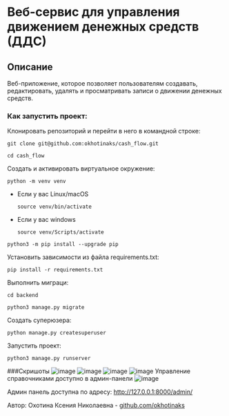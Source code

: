 # Веб-сервис для управления движением денежных средств (ДДС)

## Описание 
Веб-приложение, которое позволяет пользователям создавать, редактировать, удалять и просматривать записи о движении денежных средств.

### Как запустить проект:

Клонировать репозиторий и перейти в него в командной строке:
```
git clone git@github.com:okhotinaks/cash_flow.git
```
```
cd cash_flow
```

Создать и активировать виртуальное окружение:
```
python -m venv venv
```

* Если у вас Linux/macOS

    ```
    source venv/bin/activate
    ```

* Если у вас windows

    ```
    source venv/Scripts/activate
    ```

```
python3 -m pip install --upgrade pip
```

Установить зависимости из файла requirements.txt:
```
pip install -r requirements.txt
```

Выполнить миграци:
```
cd backend
```
```
python3 manage.py migrate
```

Создать суперюзера:
```
python manage.py createsuperuser
```

Запустить проект:

```
python3 manage.py runserver
```

###Скришоты 
![image](https://github.com/user-attachments/assets/55a23b61-670b-4e9d-8029-2c8368fd8109)
![image](https://github.com/user-attachments/assets/8b7af6fd-ac64-4eed-85dc-ac09873c8675)
![image](https://github.com/user-attachments/assets/f302d638-df57-45e2-a48e-909df217eee3)
![image](https://github.com/user-attachments/assets/161728cd-5f5c-4444-bb28-9bcc98669188)
Управление справочниками доступно в админ-панели
![image](https://github.com/user-attachments/assets/a346df51-98e1-4ab5-b5de-03e0811fed67)


Админ панель доступна по адресу: http://127.0.0.1:8000/admin/

Автор: Охотина Ксения Николаевна - [github.com/okhotinaks](https://github.com/okhotinaks)
